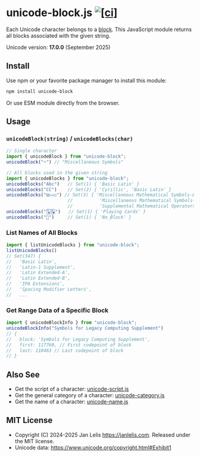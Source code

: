 # unicode-block.js [![[ci]](https://github.com/janlelis/unicode-block.js/workflows/Test/badge.svg)](https://github.com/janlelis/unicode-block.js/actions?query=workflow%3ATest)

Each Unicode character belongs to a [block](https://en.wikipedia.org/wiki/Unicode_block). This JavaScript module returns all blocks associated with the given string.

Unicode version: **17.0.0** (September 2025)

## Install

Use npm or your favorite package manager to install this module:

```sh
npm install unicode-block
```

Or use ESM module directly from the browser.

## Usage

### `unicodeBlock(string)` / `unicodeBlocks(char)`

```js
// Single character
import { unicodeBlock } from "unicode-block";
unicodeBlock("☼") // "Miscellaneous Symbols"

// All blocks used in the given string
import { unicodeBlocks } from "unicode-block";
unicodeBlocks("Abc")   // Set(1) { 'Basic Latin' }
unicodeBlocks("СC")    // Set(2) { 'Cyrillic', 'Basic Latin' }
unicodeBlocks("⧉⪥⟤") // Set(3) { 'Miscellaneous Mathematical Symbols-A',
                       //          'Miscellaneous Mathematical Symbols-B',
                       //          'Supplemental Mathematical Operators' }
unicodeBlocks("🃉🂹")   // Set(1) { 'Playing Cards' }
unicodeBlocks("𐱐")     // Set(1) { 'No_Block' }
```

### List Names of All Blocks

```js
import { listUnicodeBlocks } from "unicode-block";
listUnicodeBlocks()
// Set(347) {
//   'Basic Latin',
//   'Latin-1 Supplement',
//   'Latin Extended-A',
//   'Latin Extended-B',
//   'IPA Extensions',
//   'Spacing Modifier Letters',
//   ...
```

### Get Range Data of a Specific Block

```js
import { unicodeBlockInfo } from "unicode-block";
unicodeBlockInfo("Symbols for Legacy Computing Supplement")
// {
//   block: 'Symbols for Legacy Computing Supplement',
//   first: 117760, // First codepoint of block
//   last: 118463 // Last codepoint of block
// }

```

## Also See

- Get the script of a character: [unicode-script.js](https://github.com/janlelis/unicode-script.js)
- Get the general category of a character: [unicode-category.js](https://github.com/janlelis/unicode-category.js)
- Get the name of a character: [unicode-name.js](https://github.com/janlelis/unicode-name.js)

## MIT License

- Copyright (C) 2024-2025 Jan Lelis <https://janlelis.com>. Released under the MIT license.
- Unicode data: https://www.unicode.org/copyright.html#Exhibit1
